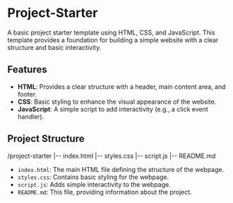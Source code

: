 # Project-Starter

A basic project starter template using HTML, CSS, and JavaScript. This template provides a foundation for building a simple website with a clear structure and basic interactivity.

## Features

- **HTML**: Provides a clear structure with a header, main content area, and footer.
- **CSS**: Basic styling to enhance the visual appearance of the website.
- **JavaScript**: A simple script to add interactivity (e.g., a click event handler).

## Project Structure

/project-starter
|-- index.html
|-- styles.css
|-- script.js
|-- README.md

- `index.html`: The main HTML file defining the structure of the webpage.
- `styles.css`: Contains basic styling for the webpage.
- `script.js`: Adds simple interactivity to the webpage.
- `README.md`: This file, providing information about the project.
